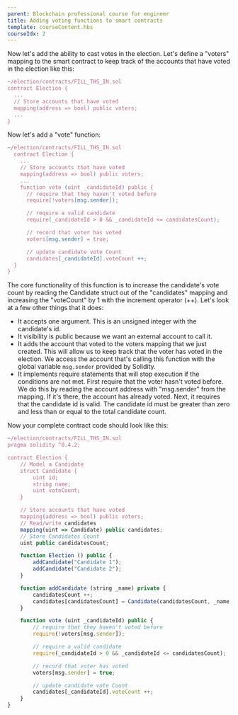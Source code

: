 ```yaml
---
parent: Blockchain professional course for engineer
title: Adding voting functions to smart contracts
template: courseContent.hbs
courseIdx: 2
---
```


Now let's add the ability to cast votes in the election. Let's define a "voters" mapping to the smart contract to keep track of the accounts that have voted in the election like this:

```javascript
~/election/contracts/FILL_THS_IN.sol
contract Election {
  ...
  // Store accounts that have voted
  mapping(address => bool) public voters;
  ...
}
```
Now let's add a "vote" function:
```javascript
~/election/contracts/FILL_THS_IN.sol
  contract Election {
    ...
    // Store accounts that have voted
    mapping(address => bool) public voters;
    ...
    function vote (uint _candidateId) public {
      // require that they haven't voted before
      require(!voters[msg.sender]);

      // require a valid candidate
      require(_candidateId > 0 && _candidateId <= candidatesCount);

      // record that voter has voted
      voters[msg.sender] = true;

      // update candidate vote Count
      candidates[_candidateId].voteCount ++;
  }
}
```

The core functionality of this function is to increase the candidate's vote count by reading the Candidate struct out of the "candidates" mapping and increasing the "voteCount" by 1 with the increment operator (++). Let's look at a few other things that it does:

* It accepts one argument. This is an unsigned integer with the candidate's id.
* It visibility is public because we want an external account to call it.
* It adds the account that voted to the voters mapping that we just created. This will allow us to keep track that the voter has voted in the election. We access the account that's calling this function with the global variable `msg.sender` provided by Solidity.
* It implements require statements that will stop execution if the conditions are not met. First require that the voter hasn't voted before. We do this by reading the account address with "msg.sender" from the mapping. If it's there, the account has already voted. Next, it requires that the candidate id is valid. The candidate id must be greater than zero and less than or equal to the total candidate count.


Now your complete contract code should look like this:
```javascript
~/election/contracts/FILL_THS_IN.sol
pragma solidity ^0.4.2;

contract Election {
    // Model a Candidate
    struct Candidate {
        uint id;
        string name;
        uint voteCount;
    }

    // Store accounts that have voted
    mapping(address => bool) public voters;
    // Read/write candidates
    mapping(uint => Candidate) public candidates;
    // Store Candidates Count
    uint public candidatesCount;

    function Election () public {
        addCandidate("Candidate 1");
        addCandidate("Candidate 2");
    }

    function addCandidate (string _name) private {
        candidatesCount ++;
        candidates[candidatesCount] = Candidate(candidatesCount, _name, 0);
    }

    function vote (uint _candidateId) public {
        // require that they haven't voted before
        require(!voters[msg.sender]);

        // require a valid candidate
        require(_candidateId > 0 && _candidateId <= candidatesCount);

        // record that voter has voted
        voters[msg.sender] = true;

        // update candidate vote Count
        candidates[_candidateId].voteCount ++;
    }
}
```
